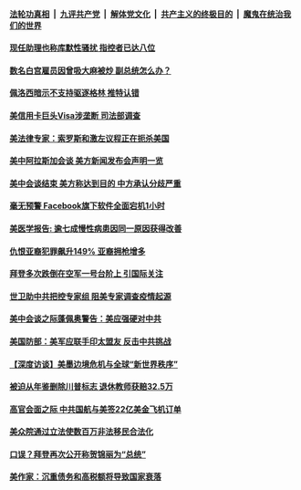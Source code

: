 

####  [法轮功真相](../../../../basic/blob/master/README.md?t=03210501) &nbsp;|&nbsp; [九评共产党](../../../../9ping.md/blob/master/README.md?t=03210501) &nbsp;|&nbsp; [解体党文化](../../../../jtdwh.md/blob/master/README.md?t=03210501)  &nbsp;|&nbsp; [共产主义的终极目的](../../../../gczydzjmd.md/blob/master/README.md?t=03210501) &nbsp;|&nbsp; [魔鬼在统治我们的世界](../../../../mgztzwmdsj.md/blob/master/README.md?t=03210501) 

#### [现任助理也称库默性骚扰 指控者已达八位](../pages/soh6/486383.md?t=03210501) 
#### [数名白宫雇员因曾吸大麻被炒 副总统怎么办？](../pages/soh6/486377.md?t=03210501) 
#### [佩洛西暗示不支持驱逐格林 推特认错](../pages/soh6/486368.md?t=03210501) 
#### [美信用卡巨头Visa涉垄断 司法部调查](../pages/soh6/486365.md?t=03210501) 
#### [美法律专家：索罗斯和激左议程正在扼杀美国](../pages/soh6/486356.md?t=03210501) 
#### [美中阿拉斯加会谈 美方新闻发布会声明一览](../pages/soh6/486128.md?t=03210501) 
#### [美中会谈结束 美方称达到目的 中方承认分歧严重 ](../pages/soh6/486122.md?t=03210501) 
#### [毫无预警 Facebook旗下软件全面宕机1小时 ](../pages/soh6/486119.md?t=03210501) 
#### [美医学报告: 逾七成慢性病患因同一原因获得改善](../pages/soh6/486026.md?t=03210501) 
#### [仇恨亚裔犯罪飙升149% 亚裔拥枪增多](../pages/soh6/486086.md?t=03210501) 
#### [拜登多次跌倒在空军一号台阶上 引国际关注](../pages/soh6/486083.md?t=03210501) 
#### [世卫助中共把控专家组 阻美专家调查疫情起源](../pages/soh6/486071.md?t=03210501) 
#### [美中会谈之际蓬佩奥警告：美应强硬对中共](../pages/soh6/486053.md?t=03210501) 
#### [美国防部：美军应联手印太盟友 反击中共挑战](../pages/soh6/486065.md?t=03210501) 
#### [【深度访谈】美墨边境危机与全球“新世界秩序”](../pages/soh6/486062.md?t=03210501) 
#### [被迫从年鉴删除川普标志 退休教师获赔32.5万](../pages/soh6/486050.md?t=03210501) 
#### [高官会面之际 中共国航与美签22亿美金飞机订单](../pages/soh6/486056.md?t=03210501) 
#### [美众院通过立法使数百万非法移民合法化 ](../pages/soh6/486044.md?t=03210501) 
#### [口误？拜登再次公开称贺锦丽为“总统”](../pages/soh6/486023.md?t=03210501) 
#### [美作家：沉重债务和高税额将导致国家衰落 ](../pages/soh6/486014.md?t=03210501) 
